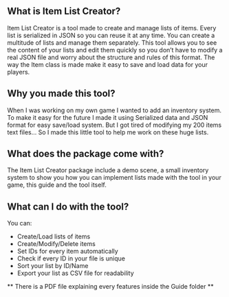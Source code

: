 ## What is Item List Creator?

Item List Creator is a tool made to create and manage lists of items. Every list is serialized in JSON so 
you can reuse it at any time. You can create a multitude of lists and manage them separately. This
tool allows you to see the content of your lists and edit them quickly so you don’t have to modify a 
real JSON file and worry about the structure and rules of this format. The way the Item class is made 
make it easy to save and load data for your players.

## Why you made this tool?

When I was working on my own game I wanted to add an inventory system. To make it easy for the 
future I made it using Serialized data and JSON format for easy save/load system. But I got tired of 
modifying my 200 items text files… So I made this little tool to help me work on these huge lists.

## What does the package come with?

The Item List Creator package include a demo scene, a small inventory system to show you how you 
can implement lists made with the tool in your game, this guide and the tool itself.

## What can I do with the tool?

You can:
* Create/Load lists of items
* Create/Modify/Delete items
* Set IDs for every item automatically 
* Check if every ID in your file is unique
* Sort your list by ID/Name
* Export your list as CSV file for readability 

** There is a PDF file explaining every features inside the Guide folder **
